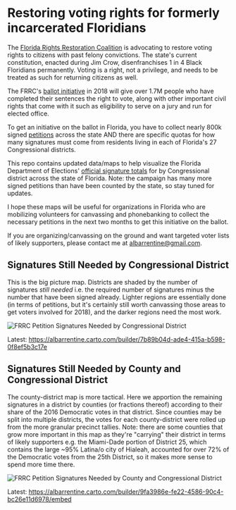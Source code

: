 # Restoring voting rights for formerly incarcerated Floridians
The [Florida Rights Restoration Coalition](https://floridarrc.com) is advocating to restore voting rights to citizens with past felony convictions. The state's current constitution, enacted during Jim Crow, disenfranchises 1 in 4 Black Floridians permanently. Voting is a right, not a privilege, and needs to be treated as such for returning citizens as well.

The FRRC's [ballot initiative](https://www.floridiansforafairdemocracy.com/amendment-text) in 2018 will give over 1.7M people who have completed their sentences the right to vote, along with other important civil rights that come with it such as eligibility to serve on a jury and run for elected office.

To get an initiative on the ballot in Florida, you have to collect nearly 800k signed [petitions](https://floridarrc.com/volunteer#petition) across the state AND there are specific quotas for how many signatures must come from residents living in each of Florida's 27 Congressional districts.

This repo contains updated data/maps to help visualize the Florida Department of Elections' [official signature totals](http://dos.elections.myflorida.com/initiatives/initdetail.asp?account=64388&seqnum=1) for by Congressional district across the state of Florida. Note: the campaign has many more signed petitions than have been counted by the state, so stay tuned for updates.

I hope these maps will be useful for organizations in Florida who are mobilizing volunteers for canvassing and phonebanking to collect the necessary petitions in the next two months to get this initiative on the ballot.

If you are organizing/canvassing on the ground and want targeted voter lists of likely supporters, please contact me at albarrentine@gmail.com.

## Signatures Still Needed by Congressional District

This is the big picture map. Districts are shaded by the number of signatures *still needed* i.e. the required number of signatures minus the number that have been signed already. Lighter regions are essentially done (in terms of petitions, but it's certainly still worth canvassing those areas to get voters involved for 2018), and the darker regions need the most work.

![FRRC Petition Signatures Needed by Congressional District](https://user-images.githubusercontent.com/238455/32802113-11827196-c94d-11e7-9d6b-f6cd08390899.jpg)

Latest: https://albarrentine.carto.com/builder/7b89b04d-ade4-415a-b598-0f8ef5b3c17e

## Signatures Still Needed by County and Congressional District

The county-district map is more tactical. Here we apportion the remaining signatures in a district by counties (or fractions thereof) according to their share of the 2016 Democratic votes in that district. Since counties may be split into multiple districts, the votes for each county-district were rolled up from the more granular precinct tallies. Note: there are some counties that grow more important in this map as they're "carrying" their district in terms of likely supporters e.g. the Miami-Dade portion of District 25, which contains the large ~95% Latina/o city of Hialeah, accounted for over 72% of the Democratic votes from the 25th District, so it makes more sense to spend more time there.

![FRRC Petition Signatures Needed by County and Congressional District](https://user-images.githubusercontent.com/238455/32801681-c18c4ef6-c94b-11e7-9518-cf95eec6b352.jpg)

Latest: https://albarrentine.carto.com/builder/9fa3986e-fe22-4586-90c4-bc26e11d6978/embed
